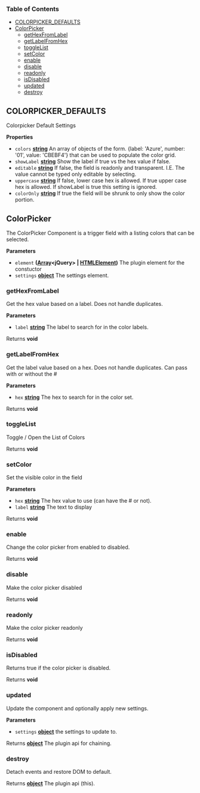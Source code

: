 <!-- Generated by documentation.js. Update this documentation by updating the source code. -->

### Table of Contents

-   [COLORPICKER_DEFAULTS](#colorpicker_defaults)
-   [ColorPicker](#colorpicker)
    -   [getHexFromLabel](#gethexfromlabel)
    -   [getLabelFromHex](#getlabelfromhex)
    -   [toggleList](#togglelist)
    -   [setColor](#setcolor)
    -   [enable](#enable)
    -   [disable](#disable)
    -   [readonly](#readonly)
    -   [isDisabled](#isdisabled)
    -   [updated](#updated)
    -   [destroy](#destroy)

## COLORPICKER_DEFAULTS

Colorpicker Default Settings

**Properties**

-   `colors` **[string](https://developer.mozilla.org/docs/Web/JavaScript/Reference/Global_Objects/String)** An array of objects of the form.
    {label: 'Azure', number: '01', value: 'CBEBF4'} that can be used to populate the color grid.
-   `showLabel` **[string](https://developer.mozilla.org/docs/Web/JavaScript/Reference/Global_Objects/String)** Show the label if true vs the hex value if false.
-   `editable` **[string](https://developer.mozilla.org/docs/Web/JavaScript/Reference/Global_Objects/String)** If false, the field is readonly and transparent.
    I.E. The value cannot be typed only editable by selecting.
-   `uppercase` **[string](https://developer.mozilla.org/docs/Web/JavaScript/Reference/Global_Objects/String)** If false, lower case hex is allowed.
    If true upper case hex is allowed. If showLabel is true this setting is ignored.
-   `colorOnly` **[string](https://developer.mozilla.org/docs/Web/JavaScript/Reference/Global_Objects/String)** If true the field will be shrunk to only show the color portion.

## ColorPicker

The ColorPicker Component is a trigger field with a listing colors that can be selected.

**Parameters**

-   `element` **([Array](https://developer.mozilla.org/docs/Web/JavaScript/Reference/Global_Objects/Array)&lt;jQuery> | [HTMLElement](https://developer.mozilla.org/docs/Web/HTML/Element))** The plugin element for the constuctor
-   `settings` **[object](https://developer.mozilla.org/docs/Web/JavaScript/Reference/Global_Objects/Object)** The settings element.

### getHexFromLabel

Get the hex value based on a label. Does not handle duplicates.

**Parameters**

-   `label` **[string](https://developer.mozilla.org/docs/Web/JavaScript/Reference/Global_Objects/String)** The label to search for in the color labels.

Returns **void** 

### getLabelFromHex

Get the label value based on a hex. Does not handle duplicates.
Can pass with or without the #

**Parameters**

-   `hex` **[string](https://developer.mozilla.org/docs/Web/JavaScript/Reference/Global_Objects/String)** The hex to search for in the color set.

Returns **void** 

### toggleList

Toggle / Open the List of Colors

Returns **void** 

### setColor

Set the visible color in the field

**Parameters**

-   `hex` **[string](https://developer.mozilla.org/docs/Web/JavaScript/Reference/Global_Objects/String)** The hex value to use (can have the # or not).
-   `label` **[string](https://developer.mozilla.org/docs/Web/JavaScript/Reference/Global_Objects/String)** The text to display

Returns **void** 

### enable

Change the color picker from enabled to disabled.

Returns **void** 

### disable

Make the color picker disabled

Returns **void** 

### readonly

Make the color picker readonly

Returns **void** 

### isDisabled

Returns true if the color picker is disabled.

Returns **void** 

### updated

Update the component and optionally apply new settings.

**Parameters**

-   `settings` **[object](https://developer.mozilla.org/docs/Web/JavaScript/Reference/Global_Objects/Object)** the settings to update to.

Returns **[object](https://developer.mozilla.org/docs/Web/JavaScript/Reference/Global_Objects/Object)** The plugin api for chaining.

### destroy

Detach events and restore DOM to default.

Returns **[object](https://developer.mozilla.org/docs/Web/JavaScript/Reference/Global_Objects/Object)** The plugin api (this).
